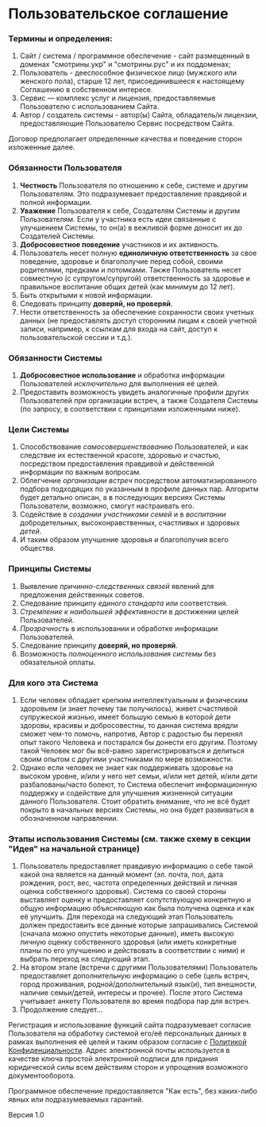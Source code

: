 # Пользовательское соглашение

### Термины и определения:
1. Сайт / система / программное обеспечение - сайт размещенный в доменах "смотрины.укр" и "смотрины.рус" и их поддоменах;
2. Пользователь - дееспособное физическое лицо (мужского или женского пола), старше 12 лет, присоединившееся к настоящему Соглашению в собственном интересе.
3. Сервис — комплекс услуг и лицензия, предоставляемые Пользователю с использованием Сайта.
4. Автор / создатель системы - автор(ы) Сайта, обладатель/и лицензии, предоставляющие Пользователю Сервис посредством Сайта.

Договор предполагает определенные качества и поведение сторон изложенные далее.

### Обязанности Пользователя
1. __Честность__ Пользователя по отношению к себе, системе и другим Пользователям. Это подразумевает предоставление правдивой и полной информации.
2. __Уважение__ Пользователя к себе, Создателям Системы и другим Пользователям. Если у участника есть идеи связанные с улучшением Системы, то он(а) в вежливой форме доносит их до Создателей Системы.
3. __Добросовестное поведение__ участников и их активность.
4. Пользователь несет полную __единоличную ответственность__ за свое поведение, здоровье и благополучие перед собой, своими родителями, предками и потомками. Также Пользователь несет совместную (с супругом/супругой) ответственность за здоровье и правильное воспитание общих детей (как минимум до 12 лет).
5. Быть открытыми к новой информации.
6. Следовать принципу __доверяй, но проверяй__.
7. Нести ответственность за обеспечение сохранности своих учетных данных (не предоставлять доступ сторонним лицам к своей учетной записи, например, к ссылкам для входа на сайт, доступ к пользовательской сессии и т.д.).

### Обязанности Системы
1. __Добросовестное использование__ и обработка информации Пользователей _исключительно_ для выполнения её целей.
2. Предоставить возможность увидеть аналогичные профили других Пользователей при организации встреч, а также Создателя Системы (по запросу, в соответствии с принципами изложенными ниже).

### Цели Системы
1. Способствование _самосовершенствованию_ Пользователей, и как следствие их естественной красоте, здоровью и счастью, посредством предоставления правдивой и действенной информации по важным вопросам.
2. Облегчение _организации встреч_ посредством автоматизированного подбора подходящих по указанным в профиле данных пар. Алгоритм будет детально описан, а в последующих версиях Системы Пользователи, возможно, смогут настраивать его.
3. Содействие в _создании участниками семей_ и в _воспитании_ добродетельных, высоконравственных, счастливых и здоровых _детей_.
4. И таким образом улучшение здоровья и благополучия всего общества.

### Принципы Системы
1. Выявление _причинно-следственных связей_ явлений для предложения действенных советов.
2. Следование принципу _единого стандарта_ или соответствия.
3. _Стремление к наибольшей эффективности_ в достижении целей Пользователей.
4. _Прозрачность_ в использовании и обработке информации Пользователей.
5. Следование принципу __доверяй, но проверяй__.
6. Возможность _полноценного использования системы_ без обязательной оплаты.

### Для кого эта Система
1. Если человек обладает крепким интеллектуальным и физическим здоровьем (и знает почему так получилось), живет счастливой супружеской жизнью, имеет большую семью в которой дети здоровы, красивы и добросовестны, то данная система врядли сможет чем-то помочь, напротив, Автор с радостью бы перенял опыт такого Человека и постарался бы донести его другим. Поэтому такой Человек мог бы всё-равно зарегистрироваться и делиться своим опытом с другими участниками по мере возможности.
2. Однако если человек не знает как поддерживать здоровье на высоком уровне, и/или у него нет семьи, и/или нет детей, и/или дети разбалованы/часто болеют, то Система обеспечит информационную поддержку и содействие для улучшения жизненной ситуации данного Пользователя. Стоит обратить внимание, что не всё будет покрыто в начальных версиях Системы, но она будет развиваться в обозначенном направлении.

### Этапы использования Системы (см. также схему в секции "Идея" на начальной странице)
1. Пользователь предоставляет правдивую информацию о себе такой какой она является на данный момент (эл. почта, пол, дата рождения, рост, вес, частота определенных действий и личная оценка собственного здоровья). Система со своей стороны выставляет оценку и предоставляет сопутствующую конкретную и общую информацию объясняющую как была получена оценка и как её улучшить. Для перехода на следующий этап Пользователь должен предоставить все данные которые запрашивались Системой (сначала можно опустить некоторые данные), иметь высокую личную оценку собственного здоровья (или иметь конкретные планы по его улучшению и действовать в соответствии с ними) и выбрать переход на следующий этап.
2. На втором этапе (встречи с другими Пользователями) Пользователь предоставляет дополнительную информацию о себе (цель встреч, город проживания, родной/дополнительный язык(и), тип внешности, наличие семьи/детей, интересы и прочее). После этого Система учитывает анкету Пользователя во время подбора пар для встреч.
3. Продолжение следует...

Регистрация и использование функций сайта подразумевает согласие Пользователя на обработку системой его/её персональных данных в рамках выполнения её целей и таким образом согласие с [Политикой Конфиденциальности](/политика-конфиденциальности). Адрес электронной почты используется в качестве ключа простой электронной подписи для придания юридической силы всем действиям сторон и упрощения возможного документооборота.

Программное обеспечение предоставляется "Как есть", без каких-либо явных или подразумеваемых гарантий.

Версия 1.0
